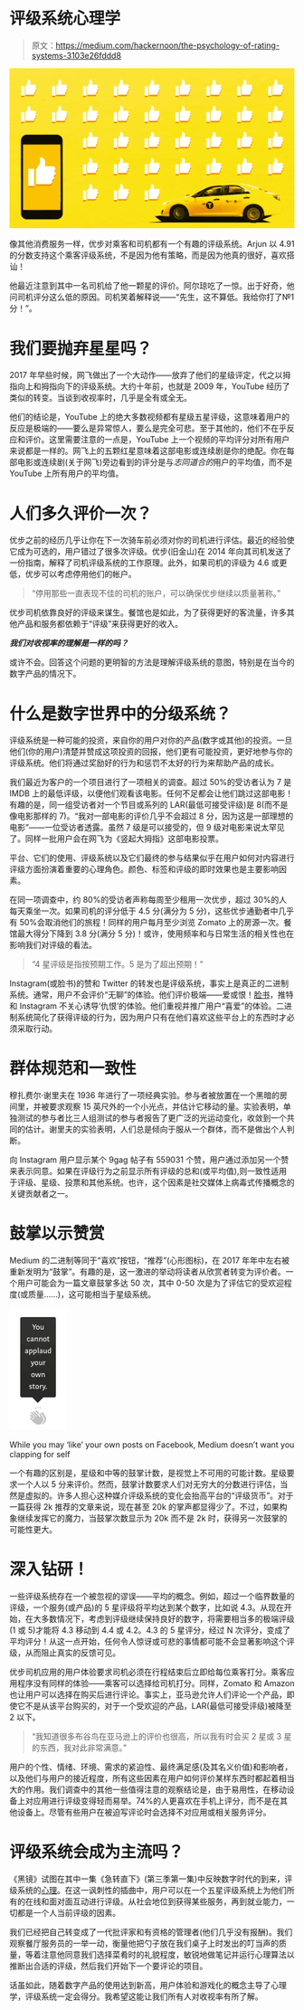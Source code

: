 # 评级系统心理学

> 原文：<https://medium.com/hackernoon/the-psychology-of-rating-systems-3103e26fddd8>

![](img/8504e6c25c09f3604305b92aef052208.png)

像其他消费服务一样，优步对乘客和司机都有一个有趣的评级系统。Arjun 以 4.91 的分数支持这个乘客评级系统，不是因为他有策略，而是因为他真的很好，喜欢搭讪！

他最近注意到其中一名司机给了他一颗星的评价。阿尔琼吃了一惊。出于好奇，他问司机评分这么低的原因。司机笑着解释说——“先生，这不算低。我给你打了№1 分！”。

# 我们要抛弃星星吗？

2017 年早些时候，网飞做出了一个大动作——放弃了他们的星级评定，代之以拇指向上和拇指向下的评级系统。大约十年前，也就是 2009 年，YouTube 经历了类似的转变。当谈到收视率时，几乎是全有或全无。

他们的结论是，YouTube 上的绝大多数视频都有星级五星评级，这意味着用户的反应是极端的——要么是异常惊人，要么是完全可悲。至于其他的，他们不在乎反应和评价。这里需要注意的一点是，YouTube 上一个视频的平均评分对所有用户来说都是一样的。网飞上的五颗红星意味着这部电影或连续剧是你的绝配。你在每部电影或连续剧(关于网飞)旁边看到的评分是与*志同道合的*用户的平均值，而不是 YouTube 上所有用户的平均值。

# 人们多久评价一次？

优步之前的经历几乎让你在下一次骑车前必须对你的司机进行评估。最近的经验使它成为可选的，用户错过了很多次评级。优步(旧金山)在 2014 年向其司机发送了一份指南，解释了司机评级系统的工作原理。此外，如果司机的评级为 4.6 或更低，优步可以考虑停用他们的帐户。

> “停用那些一直表现不佳的司机的账户，可以确保优步继续以质量著称。”

优步司机依靠良好的评级来谋生。餐馆也是如此，为了获得更好的客流量，许多其他产品和服务都依赖于“评级”来获得更好的收入。

***我们对收视率的理解是一样的吗？***

或许不会。回答这个问题的更明智的方法是理解评级系统的意图，特别是在当今的数字产品的情况下。

# 什么是数字世界中的分级系统？

评级系统是一种可能的投资，来自你的用户对你的产品(数字或其他)的投资。一旦他们(你的用户)清楚并赞成这项投资的回报，他们更有可能投资，更好地参与你的评级系统。他们将通过奖励好的行为和惩罚不太好的行为来帮助产品的成长。

我们最近为客户的一个项目进行了一项相关的调查。超过 50%的受访者认为 7 是 IMDB 上的最低评级，以便他们观看该电影。任何不足都会让他们跳过这部电影！有趣的是，同一组受访者对一个节目或系列的 LAR(最低可接受评级)是 8(而不是像电影那样的 7)。“我对一部电影的评价几乎不会超过 8 分，因为这是一部理想的电影”——一位受访者透露。虽然 7 级是可以接受的，但 9 级对电影来说太罕见了。同样一批用户会在网飞为《竖起大拇指》这部电影投票。

平台、它们的使用、评级系统以及它们最终的参与结果似乎在用户如何对内容进行评级方面扮演着重要的心理角色。颜色、标签和评级的即时效果也是主要影响因素。

在同一项调查中，约 80%的受访者声称每周至少租用一次优步，超过 30%的人每天乘坐一次。如果司机的评分低于 4.5 分(满分为 5 分)，这些优步通勤者中几乎有 50%会取消他们的旅程！同样的用户每月至少浏览 Zomato 上的房源一次。餐馆最大得分下降到 3.8 分(满分 5 分)！或许，使用频率和与日常生活的相关性也在影响我们对评级的看法。

> “4 星评级是指按预期工作。5 是为了超出预期！”

Instagram(或脸书)的赞和 Twitter 的转发也是评级系统，事实上是真正的二进制系统。通常，用户不会评价“无聊”的体验。他们评价极端——爱或恨！[脸书](https://hackernoon.com/tagged/facebook)，推特和 Instagram 不关心诱导‘仇恨’的体验。他们重视并推广用户“喜爱”的体验。二进制系统简化了获得评级的行为，因为用户只有在他们喜欢这些平台上的东西时才必须采取行动。

# 群体规范和一致性

穆扎费尔·谢里夫在 1936 年进行了一项经典实验。参与者被放置在一个黑暗的房间里，并被要求观察 15 英尺外的一个小光点，并估计它移动的量。实验表明，单独测试的参与者比三人组测试的参与者报告了更广泛的光运动变化，收敛到一个共同的估计。谢里夫的实验表明，人们总是倾向于服从一个群体，而不是做出个人判断。

向 Instagram 用户显示某个 9gag 帖子有 559031 个赞，用户通过添加另一个赞来表示同意。如果在评级行为之前显示所有评级的总和(或平均值),则一致性适用于评级、星级、投票和其他系统。也许，这个因素是社交媒体上病毒式传播概念的关键贡献者之一。

# 鼓掌以示赞赏

Medium 的二进制等同于“喜欢”按钮，“推荐”(心形图标)，在 2017 年年中左右被重新发明为“鼓掌”。有趣的是，这一激进的举动将读者从欣赏者转变为评价者。一个用户可能会为一篇文章鼓掌多达 50 次，其中 0-50 次是为了评估它的受欢迎程度(或质量……)，这可能相当于星级系统。

![](img/39ae440aeea641b50eeb56bac87ac718.png)

While you may ‘like’ your own posts on Facebook, Medium doesn’t want you clapping for self

一个有趣的区别是，星级和中等的鼓掌计数，是视觉上不可用的可能计数。星级要求一个人以 5 分来评价。然而，鼓掌计数要求人们对无穷大的分数进行评估，当然是虚拟的。许多人担心这种媒介评级系统的变化会抬高平台的“评级货币”。对于一篇获得 2k 推荐的文章来说，现在甚至 20k 的掌声都显得少了。不过，如果构象继续发挥它的魔力，当鼓掌次数显示为 20k 而不是 2k 时，获得另一次鼓掌的可能性更大。

# 深入钻研！

一些评级系统存在一个被忽视的谬误——平均的概念。例如，超过一个临界数量的评级，一个服务(或产品)的 5 星评级将平均达到某个数字，比如说 4.3。从现在开始，在大多数情况下，考虑到评级继续保持良好的数字，将需要相当多的极端评级(1 或 5)才能将 4.3 移动到 4.4 或 4.2。4.3 的 5 星评分，经过 N 次评分，变成了平均评分！从这一点开始，任何令人惊讶或可悲的事情都可能不会显著影响这个评级，从而阻止真实的反馈可见。

优步司机应用的用户体验要求司机必须在行程结束后立即给每位乘客打分。乘客应用程序没有同样的体验——乘客可以选择给司机打分。同样，Zomato 和 Amazon 也让用户可以选择在购买后进行评论。事实上，亚马逊允许人们评论一个产品，即使它不是从该平台购买的，对于一个受欢迎的产品，LAR(最低可接受评级)被降至 2 以下。

> “我知道很多布谷鸟在亚马逊上的评价也很高，所以我有时会买 2 星或 3 星的东西，我对此非常满意。”

用户的个性、情绪、环境、需求的紧迫性、最终满足感(及其名义价值)和影响者，以及他们与用户的接近程度，所有这些因素在用户如何评价某样东西时都起着相当大的作用。我们调查中的其他一些值得注意的观察结论是，由于易用性，在移动设备上对应用进行评级变得轻而易举。74%的人更喜欢在手机上评分，而不是在其他设备上。尽管有些用户在被迫写评论时会选择不对应用或相关服务评分。

# 评级系统会成为主流吗？

《黑镜》试图在其中一集《急转直下》(第三季第一集)中反映数字时代的到来，评级系统的[心理](https://hackernoon.com/tagged/psychology)。在这一讽刺性的插曲中，用户可以在一个五星评级系统上为他们所有的在线和面对面互动进行评级。从社会地位到获得某些服务，再到就业能力，一切都是一个人当前评级的因素。

我们已经把自己转变成了一代批评家和有资格的管理者(他们几乎没有报酬)。我们观察餐厅服务员的一举一动，衡量他把勺子放在我们桌子上时发出的叮当声的质量，等着注意他同意我们选择菜肴时的礼貌程度，敏锐地做笔记并运行心理算法以推断出合适的评级，然后我们开始下一个要评论的项目。

话虽如此，随着数字产品的使用达到新高，用户体验和游戏化的概念主导了心理学，评级系统一定会得分。我希望这能让我们所有人对收视率有所了解。